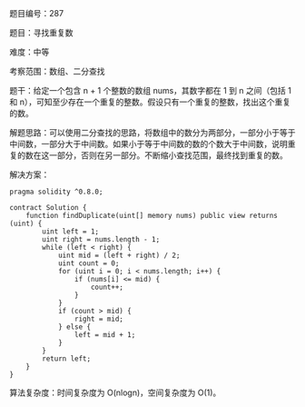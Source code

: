 题目编号：287

题目：寻找重复数

难度：中等

考察范围：数组、二分查找

题干：给定一个包含 n + 1 个整数的数组 nums，其数字都在 1 到 n 之间（包括 1 和 n），可知至少存在一个重复的整数。假设只有一个重复的整数，找出这个重复的数。

解题思路：可以使用二分查找的思路，将数组中的数分为两部分，一部分小于等于中间数，一部分大于中间数。如果小于等于中间数的数的个数大于中间数，说明重复的数在这一部分，否则在另一部分。不断缩小查找范围，最终找到重复的数。

解决方案：

```
pragma solidity ^0.8.0;

contract Solution {
    function findDuplicate(uint[] memory nums) public view returns (uint) {
        uint left = 1;
        uint right = nums.length - 1;
        while (left < right) {
            uint mid = (left + right) / 2;
            uint count = 0;
            for (uint i = 0; i < nums.length; i++) {
                if (nums[i] <= mid) {
                    count++;
                }
            }
            if (count > mid) {
                right = mid;
            } else {
                left = mid + 1;
            }
        }
        return left;
    }
}
```

算法复杂度：时间复杂度为 O(nlogn)，空间复杂度为 O(1)。